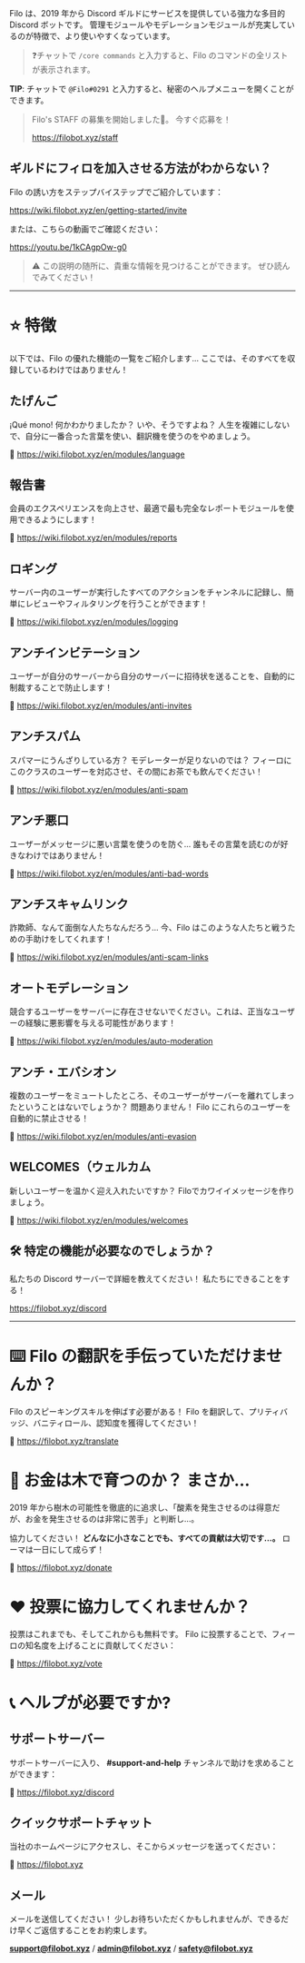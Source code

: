 Filo は、2019 年から Discord ギルドにサービスを提供している強力な多目的 Discord ボットです。 管理モジュールやモデレーションモジュールが充実しているのが特徴で、より使いやすくなっています。

> ❓チャットで `/core commands` と入力すると、Filo のコマンドの全リストが表示されます。

**TIP**: チャットで `@Filo#0291` と入力すると、秘密のヘルプメニューを開くことができます。

> Filo's STAFF の募集を開始しました💮。 今すぐ応募を！
> 
> https://filobot.xyz/staff

## ギルドにフィロを加入させる方法がわからない？

Filo の誘い方をステップバイステップでご紹介しています：

https://wiki.filobot.xyz/en/getting-started/invite

または、こちらの動画でご確認ください：

https://youtu.be/1kCAgpOw-g0

> ⚠️ この説明の随所に、貴重な情報を見つけることができます。 ぜひ読んでみてください！

---

# ⭐ 特徴

以下では、Filo の優れた機能の一覧をご紹介します... ここでは、そのすべてを収録しているわけではありません！

## たげんご

¡Qué mono! 何かわかりましたか？ いや、そうですよね？ 人生を複雑にしないで、自分に一番合った言葉を使い、翻訳機を使うのをやめましょう。

🔗 https://wiki.filobot.xyz/en/modules/language

## 報告書

会員のエクスペリエンスを向上させ、最適で最も完全なレポートモジュールを使用できるようにします！

🔗 https://wiki.filobot.xyz/en/modules/reports

## ロギング

サーバー内のユーザーが実行したすべてのアクションをチャンネルに記録し、簡単にレビューやフィルタリングを行うことができます！

🔗 https://wiki.filobot.xyz/en/modules/logging

## アンチインビテーション

ユーザーが自分のサーバーから自分のサーバーに招待状を送ることを、自動的に制裁することで防止します！

🔗 https://wiki.filobot.xyz/en/modules/anti-invites

## アンチスパム

スパマーにうんざりしている方？ モデレーターが足りないのでは？ フィーロにこのクラスのユーザーを対応させ、その間にお茶でも飲んでください！

🔗 https://wiki.filobot.xyz/en/modules/anti-spam

## アンチ悪口

ユーザーがメッセージに悪い言葉を使うのを防ぐ... 誰もその言葉を読むのが好きなわけではありません！

🔗 https://wiki.filobot.xyz/en/modules/anti-bad-words

## アンチスキャムリンク

詐欺師、なんて面倒な人たちなんだろう... 今、Filo はこのような人たちと戦うための手助けをしてくれます！

🔗 https://wiki.filobot.xyz/en/modules/anti-scam-links

## オートモデレーション

競合するユーザーをサーバーに存在させないでください。これは、正当なユーザーの経験に悪影響を与える可能性があります！

🔗 https://wiki.filobot.xyz/en/modules/auto-moderation

## アンチ・エバシオン

複数のユーザーをミュートしたところ、そのユーザーがサーバーを離れてしまったということはないでしょうか？ 問題ありません！ Filo にこれらのユーザーを自動的に禁止させる！

🔗 https://wiki.filobot.xyz/en/modules/anti-evasion

## WELCOMES（ウェルカム

新しいユーザーを温かく迎え入れたいですか？ Filoでカワイイメッセージを作りましょう。

🔗 https://wiki.filobot.xyz/en/modules/welcomes

## 🛠️ 特定の機能が必要なのでしょうか？

私たちの Discord サーバーで詳細を教えてください！ 私たちにできることをする！

https://filobot.xyz/discord

---

# ⌨️ Filo の翻訳を手伝っていただけませんか？

Filo のスピーキングスキルを伸ばす必要がある！ Filo を翻訳して、プリティバッジ、バニティロール、認知度を獲得してください！

🔗 https://filobot.xyz/translate

# 🌳 お金は木で育つのか？ まさか...

2019 年から樹木の可能性を徹底的に追求し、「酸素を発生させるのは得意だが、お金を発生させるのは非常に苦手」と判断し...。

協力してください！ **どんなに小さなことでも、すべての貢献は大切です...。** ローマは一日にして成らず！

🔗 https://filobot.xyz/donate

# ❤️ 投票に協力してくれませんか？

投票はこれまでも、そしてこれからも無料です。 Filo に投票することで、フィーロの知名度を上げることに貢献してください：

🔗 https://filobot.xyz/vote

# 📞 ヘルプが必要ですか?

## サポートサーバー

サポートサーバーに入り、 **#support-and-help** チャンネルで助けを求めることができます：

🔗 https://filobot.xyz/discord

## クイックサポートチャット

当社のホームページにアクセスし、そこからメッセージを送ってください：

🔗 https://filobot.xyz

## メール

メールを送信してください！ 少しお待ちいただくかもしれませんが、できるだけ早くご返信することをお約束します。

**support@filobot.xyz** / **admin@filobot.xyz** / **safety@filobot.xyz**
